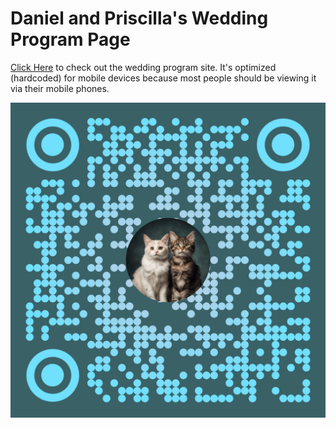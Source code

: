 # Daniel and Priscilla's Wedding Program Page

[Click Here](https://danielbok.github.io/wedding-program) to check out the
wedding program site. It's optimized (hardcoded) for mobile devices because most
people should be viewing it via their mobile phones.

![QR Code](cat-qr.jpg)
